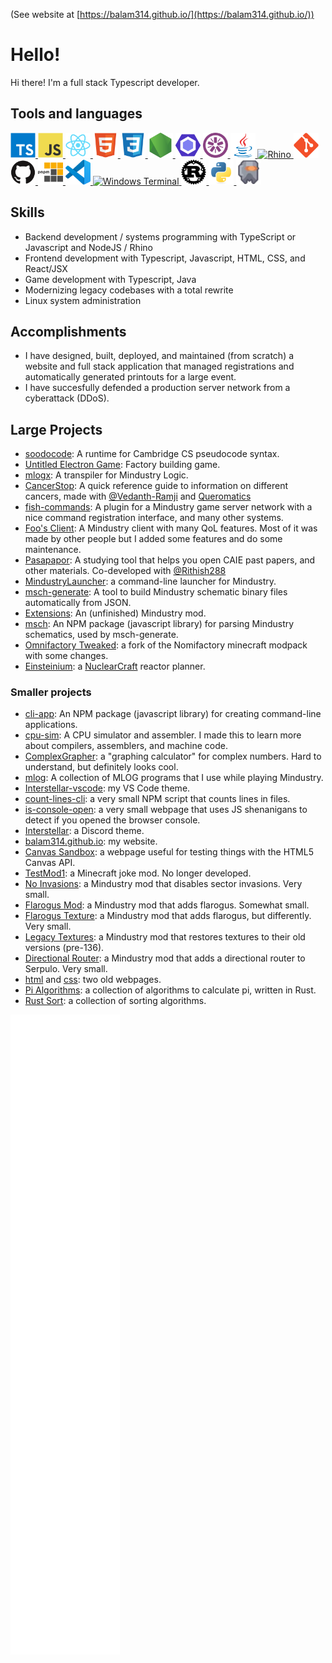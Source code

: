 (See website at [https://balam314.github.io/](https://balam314.github.io/))
# Hello!
Hi there! I'm a full stack Typescript developer.
## Tools and languages
<a href="https://typescriptlang.org/" target="_blank" rel="noreferrer"> 
  <img src="https://raw.githubusercontent.com/devicons/devicon/master/icons/typescript/typescript-original.svg" alt="TS" width="40" height="40"/>
</a>
<a href="https://developer.mozilla.org/en-US/docs/Web/javascript" target="_blank" rel="noreferrer"> 
  <img src="https://raw.githubusercontent.com/devicons/devicon/master/icons/javascript/javascript-original.svg" alt="JS" width="40" height="40"/>
</a>
<a href="https://react.dev/" target="_blank" rel="noreferrer"> 
  <img src="https://raw.githubusercontent.com/devicons/devicon/master/icons/react/react-original.svg" alt="React" width="40" height="40"/>
</a>
<a href="https://developer.mozilla.org/en-US/docs/Web/HTML" target="_blank" rel="noreferrer"> 
  <img src="https://raw.githubusercontent.com/devicons/devicon/master/icons/html5/html5-original.svg" alt="HTML5" width="40" height="40"/>
</a>
<a href="https://developer.mozilla.org/en-US/docs/Web/CSS" target="_blank" rel="noreferrer"> 
  <img src="https://raw.githubusercontent.com/devicons/devicon/master/icons/css3/css3-original.svg" alt="CSS3" width="40" height="40"/>
</a>
<a href="https://nodejs.org/" target="_blank" rel="noreferrer"> 
  <img src="https://raw.githubusercontent.com/devicons/devicon/master/icons/nodejs/nodejs-original.svg" alt="NodeJS" width="40" height="40"/>
</a>
<a href="https://eslint.org/" target="_blank" rel="noreferrer"> 
  <img src="https://raw.githubusercontent.com/devicons/devicon/master/icons/eslint/eslint-original.svg" alt="ESLint" width="40" height="40"/>
</a>
<a href="https://jasmine.github.io/" target="_blank" rel="noreferrer"> 
  <img src="https://raw.githubusercontent.com/devicons/devicon/master/icons/jasmine/jasmine-original.svg" alt="Jasmine" width="40" height="40"/>
</a>
<a href="https://www.java.com/en/" target="_blank" rel="noreferrer"> 
  <img src="https://raw.githubusercontent.com/devicons/devicon/master/icons/java/java-original.svg" alt="Java" width="40" height="40"/>
</a>
<a href="https://github.com/mozilla/rhino" target="_blank" rel="noreferrer"> 
  <img src="https://upload.wikimedia.org/wikipedia/commons/4/4f/Rhino_%28234581759%29.jpeg" alt="Rhino" width="40" height="40"/>
</a>
<a href="https://git-scm.com/" target="_blank" rel="noreferrer"> 
  <img src="https://raw.githubusercontent.com/devicons/devicon/master/icons/git/git-original.svg" alt="Git" width="40" height="40"/> 
</a>
<a href="https://github.com/" target="_blank" rel="noreferrer"> 
  <img src="https://raw.githubusercontent.com/devicons/devicon/master/icons/github/github-original.svg" alt="GitHub" width="40" height="40"/> 
</a>
<a href="https://pnpm.io/" target="_blank" rel="noreferrer"> 
  <img src="https://raw.githubusercontent.com/devicons/devicon/master/icons/pnpm/pnpm-original-wordmark.svg" alt="PNPM" width="40" height="40"/> 
</a>
<a href="https://code.visualstudio.com/" target="_blank" rel="noreferrer"> 
  <img src="https://raw.githubusercontent.com/devicons/devicon/master/icons/vscode/vscode-original.svg" alt="VSCode" width="40" height="40"/> 
</a>
<a href="https://github.com/microsoft/terminal" target="_blank" rel="noreferrer"> 
  <img src="https://raw.githubusercontent.com/microsoft/terminal/main/res/terminal/Terminal.svg" alt="Windows Terminal" width="40" height="40"/> 
</a>
<a href="https://www.rust-lang.org/" target="_blank" rel="noreferrer"> 
  <img src="https://raw.githubusercontent.com/devicons/devicon/master/icons/rust/rust-original.svg" alt="Rust" width="40" height="40"/> 
</a>
<a href="https://www.python.org/" target="_blank" rel="noreferrer"> 
  <img src="https://raw.githubusercontent.com/devicons/devicon/master/icons/python/python-original.svg" alt="Python.org" width="40" height="40"/> 
</a>
<a href="https://balam314.github.io/flarogus.html" target="_blank" rel="noreferrer"> 
  <img src="https://raw.githubusercontent.com/BalaM314/flarogus-texture/master/sprites-override/units/flare.png" alt="Flarogus?" width="40" height="40"/> 
</a>

## Skills
* Backend development / systems programming with TypeScript or Javascript and NodeJS / Rhino
* Frontend development with Typescript, Javascript, HTML, CSS, and React/JSX
* Game development with Typescript, Java
* Modernizing legacy codebases with a total rewrite
* Linux system administration

## Accomplishments

* I have designed, built, deployed, and maintained (from scratch) a website and full stack application that managed registrations and automatically generated printouts for a large event.
* I have succesfully defended a production server network from a cyberattack (DDoS).

## Large Projects
* [soodocode](https://balam314.github.io/soodocode/): A runtime for Cambridge CS pseudocode syntax.
* [Untitled Electron Game](https://balam314.github.io/Untitled-Electron-Game/): Factory building game.
* [mlogx](https://github.com/BalaM314/mlogx): A transpiler for Mindustry Logic.
* [CancerStop](https://cancerstop.dev/?ref=gh): A quick reference guide to information on different cancers, made with [@Vedanth-Ramji](https://github.com/Vedanth-Ramji) and [Queromatics](https://www.queromatics.org/)
* [fish-commands](https://github.com/BalaM314/fish-commands): A plugin for a Mindustry game server network with a nice command registration interface, and many other systems.
* [Foo's Client](https://github.com/mindustry-antigrief/mindustry-client): A Mindustry client with many QoL features. Most of it was made by other people but I added some features and do some maintenance.
* [Pasapapor](https://balam314.github.io/pasapapor/): A studying tool that helps you open CAIE past papers, and other materials. Co-developed with [@Rithish288](https://github.com/Rithish288)
* [MindustryLauncher](https://github.com/BalaM314/MindustryLauncher): a command-line launcher for Mindustry.
* [msch-generate](https://github.com/BalaM314/msch-generate): A tool to build Mindustry schematic binary files automatically from JSON.
* [Extensions](https://github.com/BalaM314/extensions): An (unfinished) Mindustry mod.
* [msch](https://github.com/BalaM314/msch): An NPM package (javascript library) for parsing Mindustry schematics, used by msch-generate.
* [Omnifactory Tweaked](https://github.com/BalaM314/Omnifactory-Tweaked): a fork of the Nomifactory minecraft modpack with some changes.
* [Einsteinium](https://github.com/BalaM314/Einsteinium): a [NuclearCraft](https://modrinth.com/mod/nuclearcraft) reactor planner.
### Smaller projects
* [cli-app](https://github.com/BalaM314/cli-app): An NPM package (javascript library) for creating command-line applications.
* [cpu-sim](https://balam314.github.io/cpu-sim/): A CPU simulator and assembler. I made this to learn more about compilers, assemblers, and machine code.
* [ComplexGrapher](https://balam314.github.io/ComplexGrapher/ComplexGrapher.html): a "graphing calculator" for complex numbers. Hard to understand, but definitely looks cool.
* [mlog](https://github.com/BalaM314/mlog): A collection of MLOG programs that I use while playing Mindustry.
* [Interstellar-vscode](https://github.com/BalaM314/interstellar-vscode): my VS Code theme.
* [count-lines-cli](https://github.com/BalaM314/count-lines-cli): a very small NPM script that counts lines in files.
* [is-console-open](https://github.com/BalaM314/is-console-open): a very small webpage that uses JS shenanigans to detect if you opened the browser console.
* [Interstellar](https://github.com/BalaM314/Interstellar): a Discord theme.
* [balam314.github.io](https://github.com/BalaM314/balam314.github.io): my website.
* [Canvas Sandbox](https://balam314.github.io/canvas.html): a webpage useful for testing things with the HTML5 Canvas API.
* [TestMod1](https://github.com/BalaM314/TestMod1): a Minecraft joke mod. No longer developed.
* [No Invasions](https://github.com/BalaM314/no-invasions): a Mindustry mod that disables sector invasions. Very small.
* [Flarogus Mod](https://github.com/BalaM314/flarogus-mod): a Mindustry mod that adds flarogus. Somewhat small.
* [Flarogus Texture](https://github.com/BalaM314/flarogus-texture): a Mindustry mod that adds flarogus, but differently. Very small.
* [Legacy Textures](https://github.com/BalaM314/legacy-textures): a Mindustry mod that restores textures to their old versions (pre-136).
* [Directional Router](https://github.com/BalaM314/directional-router-mod): a Mindustry mod that adds a directional router to Serpulo. Very small.
* [html](https://balam314.github.io/html.html) and [css](https://balam314.github.io/css.html): two old webpages.
* [Pi Algorithms](https://github.com/BalaM314/directional-router-mod): a collection of algorithms to calculate pi, written in Rust.
* [Rust Sort](https://github.com/BalaM314/rust-sort/): a collection of sorting algorithms.

![metrics](github-metrics.svg)
